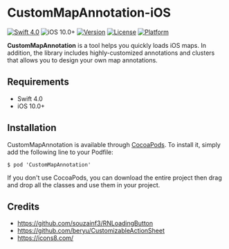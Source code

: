 # CustomMapAnnotation-iOS

[![Swift 4.0](https://img.shields.io/badge/Swift-4.0-orange.svg?style=flat)](https://developer.apple.com/swift/)
![iOS 10.0+](https://img.shields.io/badge/iOS-10.0%2B-blue.svg)
[![Version](https://img.shields.io/cocoapods/v/CustomMapAnnotation.svg?style=flat)](http://cocoapods.org/pods/CustomMapAnnotation)
[![License](https://img.shields.io/cocoapods/l/CustomMapAnnotation.svg?style=flat)](http://cocoapods.org/pods/CustomMapAnnotation)
[![Platform](https://img.shields.io/cocoapods/p/CustomMapAnnotation.svg?style=flat)](http://cocoapods.org/pods/CustomMapAnnotation)

**CustomMapAnnotation** is a tool helps you quickly loads iOS maps. In addition, the library includes highly-customized annotations and clusters that allows you to design your own map annotations.


## Requirements
- Swift 4.0
- iOS 10.0+

## Installation

CustomMapAnnotation is available through [CocoaPods](http://cocoapods.org). To install
it, simply add the following line to your Podfile:

```
$ pod 'CustomMapAnnotation'  
```

If you don't use CocoaPods, you can download the entire project then drag and drop all the classes and use them in your project.

## Credits
* https://github.com/souzainf3/RNLoadingButton
* https://github.com/beryu/CustomizableActionSheet
* https://icons8.com/